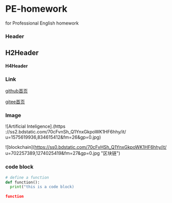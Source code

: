 # PE-homework
for Professional English homework 
###  Header
## H2Header
#### H4Header

###  Link
[github首页](http://github.com)

[gitee首页](http://gitee.com)

### Image
![Artificial Inteligence].(https ://ss2.bdstatic.com/70cFvnSh_Q1YnxGkpoWK1HF6hhy/it/
u=1575619936,834615412&fm=26&gp=0.jpg)


![blockchain](https://ss0.bdstatic.com/70cFvHSh_Q1YnxGkpoWK1HF6hhy/it/
u=702257389,1274025419&fm=27&gp=0.jpg "区块链")


###  code block
```python
# define a function
def function():
  print("this is a code block)
  
function
```
